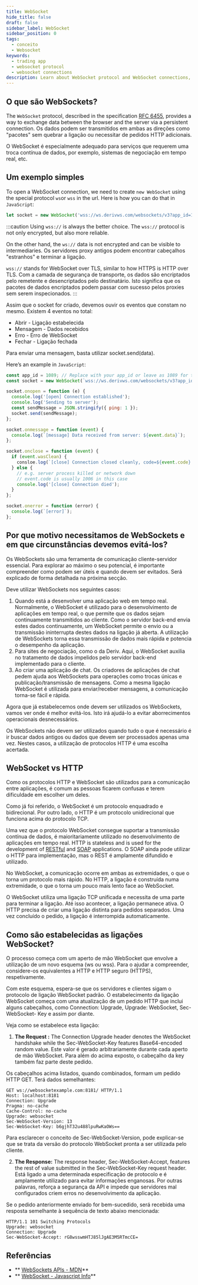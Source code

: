 ```yaml
---
title: WebSocket
hide_title: false
draft: false
sidebar_label: WebSocket
sidebar_position: 0
tags:
  - conceito
  - Websocket
keywords:
  - trading app
  - websocket protocol
  - websocket connections
description: Learn about WebSocket protocol and WebSocket connections, and how to integrate them so you can enable data exchanges on your trading app.
---
```


## O que são WebSockets?

The `WebSocket` protocol, described in the specification [RFC 6455](https://datatracker.ietf.org/doc/html/rfc6455), provides a way to exchange data between the browser and the server via a persistent connection. Os dados podem ser transmitidos em ambas as direções como "pacotes" sem quebrar a ligação ou necessitar de pedidos HTTP adicionais.

O WebSocket é especialmente adequado para serviços que requerem uma troca contínua de dados, por exemplo, sistemas de negociação em tempo real, etc.

## Um exemplo simples

To open a WebSocket connection, we need to create `new WebSocket` using the special protocol `ws`or `wss` in the url. Here is how you can do that in `JavaScript`:

```js
let socket = new WebSocket('wss://ws.derivws.com/websockets/v3?app_id=1089');
```

:::caution
Using `wss://` is always the better choice. The `wss://` protocol is not only encrypted, but also more reliable.

On the other hand, the `ws://` data is not encrypted and can be visible to intermediaries. Os servidores proxy antigos podem encontrar cabeçalhos "estranhos" e terminar a ligação.

`wss://` stands for WebSocket over TLS, similar to how HTTPS is HTTP over TLS. Com a camada de segurança de transporte, os dados são encriptados pelo remetente e desencriptados pelo destinatário. Isto significa que os pacotes de dados encriptados podem passar com sucesso pelos proxies sem serem inspecionados.
:::

Assim que o socket for criado, devemos ouvir os eventos que constam no mesmo. Existem 4 eventos no total:

- Abrir - Ligação estabelecida
- Mensagem - Dados recebidos
- Erro - Erro de WebSocket
- Fechar - Ligação fechada

Para enviar uma mensagem, basta utilizar socket.send(data).

Here’s an example in `JavaScript`:

```js showLineNumbers
const app_id = 1089; // Replace with your app_id or leave as 1089 for testing.
const socket = new WebSocket(`wss://ws.derivws.com/websockets/v3?app_id=${app_id}`);

socket.onopen = function (e) {
  console.log('[open] Connection established');
  console.log('Sending to server');
  const sendMessage = JSON.stringify({ ping: 1 });
  socket.send(sendMessage);
};

socket.onmessage = function (event) {
  console.log(`[message] Data received from server: ${event.data}`);
};

socket.onclose = function (event) {
  if (event.wasClean) {
    consloe.log(`[close] Connection closed cleanly, code=${event.code} reason=${event.reason}`);
  } else {
    // e.g. server process killed or network down
    // event.code is usually 1006 in this case
    console.log('[close] Connection died');
  }
};

socket.onerror = function (error) {
  console.log(`[error]`);
};
```

## Por que motivo necessitamos de WebSockets e em que circunstâncias devemos evitá-los?

Os WebSockets são uma ferramenta de comunicação cliente-servidor essencial. Para explorar ao máximo o seu potencial, é importante compreender como podem ser úteis e quando devem ser evitados. Será explicado de forma detalhada na próxima secção.

Deve utilizar WebSockets nos seguintes casos:

1. ‍Quando está a desenvolver uma aplicação web em tempo real.
   Normalmente, o WebSocket é utilizado para o desenvolvimento de aplicações em tempo real, o que permite que os dados sejam continuamente transmitidos ao cliente. Como o servidor back-end envia estes dados continuamente, um WebSocket permite o envio ou a transmissão ininterrupta destes dados na ligação já aberta. A utilização de WebSockets torna essa transmissão de dados mais rápida e potencia o desempenho da aplicação.
2. Para sites de negociação, como o da Deriv.
   Aqui, o WebSocket auxilia no tratamento de dados impelidos pelo servidor back-end implementado para o cliente.
3. ‍Ao criar uma aplicação de chat.
   Os criadores de aplicações de chat pedem ajuda aos WebSockets para operações como trocas únicas e publicação/transmissão de mensagens. Como a mesma ligação WebSocket é utilizada para enviar/receber mensagens, a comunicação torna-se fácil e rápida.

Agora que já estabelecemos onde devem ser utilizados os WebSockets, vamos ver onde é melhor evitá-los. Isto irá ajudá-lo a evitar aborrecimentos operacionais desnecessários.

Os WebSockets não devem ser utilizados quando tudo o que é necessário é ir buscar dados antigos ou dados que devem ser processados apenas uma vez. Nestes casos, a utilização de protocolos HTTP é uma escolha acertada.

## WebSocket vs HTTP

Como os protocolos HTTP e WebSocket são utilizados para a comunicação entre aplicações, é comum as pessoas ficarem confusas e terem dificuldade em escolher um deles.

Como já foi referido, o WebSocket é um protocolo enquadrado e bidirecional. Por outro lado, o HTTP é um protocolo unidirecional que funciona acima do protocolo TCP.

Uma vez que o protocolo WebSocket consegue suportar a transmissão contínua de dados, é maioritariamente utilizado no desenvolvimento de aplicações em tempo real. HTTP is stateless and is used for the development of [RESTful](https://de.wikipedia.org/wiki/Representational_State_Transfer) and [SOAP](https://de.wikipedia.org/wiki/SOAP) applications. O SOAP ainda pode utilizar o HTTP para implementação, mas o REST é amplamente difundido e utilizado.

No WebSocket, a comunicação ocorre em ambas as extremidades, o que o torna um protocolo mais rápido. No HTTP, a ligação é construída numa extremidade, o que o torna um pouco mais lento face ao WebSocket.

O WebSocket utiliza uma ligação TCP unificada e necessita de uma parte para terminar a ligação. Até isso acontecer, a ligação permanece ativa. O HTTP precisa de criar uma ligação distinta para pedidos separados. Uma vez concluído o pedido, a ligação é interrompida automaticamente.

## Como são estabelecidas as ligações WebSocket?

O processo começa com um aperto de mão WebSocket que envolve a utilização de um novo esquema (ws ou wss). Para o ajudar a compreender, considere-os equivalentes a HTTP e HTTP seguro (HTTPS), respetivamente.

Com este esquema, espera-se que os servidores e clientes sigam o protocolo de ligação WebSocket padrão. O estabelecimento da ligação WebSocket começa com uma atualização de um pedido HTTP que inclui alguns cabeçalhos, como Connection: Upgrade, Upgrade: WebSocket, Sec-WebSocket- Key e assim por diante.

Veja como se estabelece esta ligação:

1. **The Request :** The Connection Upgrade header denotes the WebSocket handshake while the Sec-WebSocket-Key features Base64-encoded random value. Este valor é gerado arbitrariamente durante cada aperto de mão WebSocket. Para além do acima exposto, o cabeçalho da key também faz parte deste pedido.

Os cabeçalhos acima listados, quando combinados, formam um pedido HTTP GET. Terá dados semelhantes:

```
GET ws://websocketexample.com:8181/ HTTP/1.1
Host: localhost:8181
Connection: Upgrade
Pragma: no-cache
Cache-Control: no-cache
Upgrade: websocket
Sec-WebSocket-Version: 13
Sec-WebSocket-Key: b6gjhT32u488lpuRwKaOWs==
```

Para esclarecer o conceito de Sec-WebSocket-Version, pode explicar-se que se trata da versão do protocolo WebSocket pronta a ser utilizada pelo cliente.

2. **The Response:** The response header, Sec-WebSocket-Accept, features the rest of value submitted in the Sec-WebSocket-Key request header. Está ligado a uma determinada especificação de protocolo e é amplamente utilizado para evitar informações enganosas. Por outras palavras, reforça a segurança da API e impede que servidores mal configurados criem erros no desenvolvimento da aplicação.

Se o pedido anteriormente enviado for bem-sucedido, será recebida uma resposta semelhante à sequência de texto abaixo mencionada:

```
HTTP/1.1 101 Switching Protocols
Upgrade: websocket
Connection: Upgrade
Sec-WebSocket-Accept: rG8wsswmHTJ85lJgAE3M5RTmcCE=
```

## Referências

- \*\* [WebSockets APIs - MDN](https://developer.mozilla.org/en-US/docs/Web/API/WebSocket)\*\*
- \*\* [WebSocket - Javascript Info](https://javascript.info/websocket)\*\*
